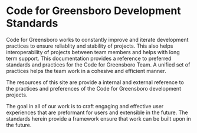 # Code for Greensboro Development Standards

Code for Greensboro works to constantly improve and iterate development practices to ensure reliablity and stability of projects. This also helps interoperability of projects between team members and helps with long term support. This documentation provides a reference to preferred standards and practices for the Code for Greensboro Team. A unified set of practices helps the team work in a cohesive and efficient manner.

The resources of this site are provide a internal and external reference to the practices and preferences of the Code for Greensboro development projects.

The goal in all of our work is to craft engaging and effective user experiences that are preformant for users and extensible in the future. The standards herein provide a framework ensure that work can be built upon in the future.
